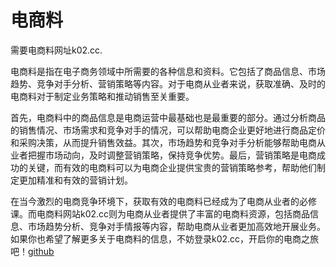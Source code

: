 # 电商料

需要电商料网址k02.cc.

电商料是指在电子商务领域中所需要的各种信息和资料。它包括了商品信息、市场趋势、竞争对手分析、营销策略等内容。对于电商从业者来说，获取准确、及时的电商料对于制定业务策略和推动销售至关重要。

首先，电商料中的商品信息是电商运营中最基础也是最重要的部分。通过分析商品的销售情况、市场需求和竞争对手的情况，可以帮助电商企业更好地进行商品定价和采购决策，从而提升销售效益。其次，市场趋势和竞争对手分析能够帮助电商从业者把握市场动向，及时调整营销策略，保持竞争优势。最后，营销策略是电商成功的关键，而有效的电商料可以为电商企业提供宝贵的营销策略参考，帮助他们制定更加精准和有效的营销计划。

在当今激烈的电商竞争环境下，获取有效的电商料已经成为了电商从业者的必修课。而电商料网站k02.cc则为电商从业者提供了丰富的电商料资源，包括商品信息、市场趋势分析、竞争对手情报等内容，帮助电商从业者更加高效地开展业务。如果你也希望了解更多关于电商料的信息，不妨登录k02.cc，开启你的电商之旅吧！[github](https://github.com)